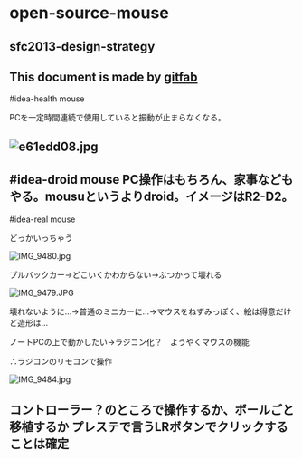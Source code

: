 # open-source-mouse
## sfc2013-design-strategy   
This document is made by [gitfab](http://gitfab.org)
---
#idea-health mouse

PCを一定時間連続で使用していると振動が止まらなくなる。

![e61edd08.jpg](https://raw.github.com/takerock/open-source-mouse/master/gitfab/resources/e61edd08.jpg)
---
#idea-droid mouse
PC操作はもちろん、家事などもやる。mousuというよりdroid。イメージはR2-D2。
---
#idea-real mouse

どっかいっちゃう


![IMG_9480.jpg](https://raw.github.com/takerock/open-source-mouse/master/gitfab/resources/IMG_9480.jpg)

プルバックカー→どこいくかわからない→ぶつかって壊れる

![IMG_9479.JPG](https://raw.github.com/takerock/open-source-mouse/master/gitfab/resources/IMG_9479.JPG)

壊れないように…→普通のミニカーに…→マウスをねずみっぽく、絵は得意だけど造形は…

ノートPCの上で動かしたい→ラジコン化？　ようやくマウスの機能

∴ラジコンのリモコンで操作



![IMG_9484.jpg](https://raw.github.com/takerock/open-source-mouse/master/gitfab/resources/IMG_9484.jpg)

コントローラー？のところで操作するか、ボールごと移植するか
プレステで言うLRボタンでクリックすることは確定
---

